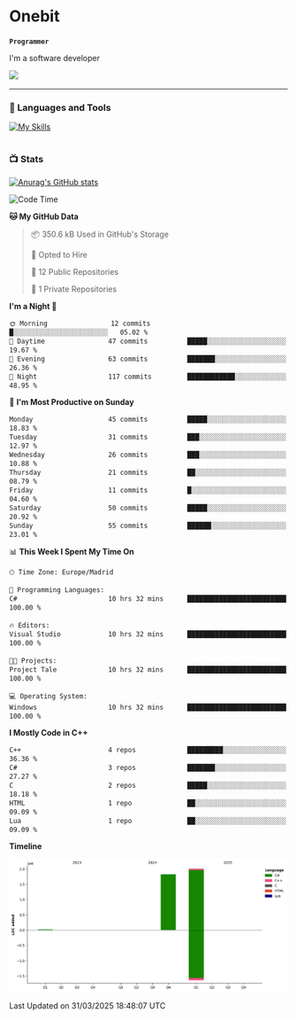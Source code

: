 # Onebit

**`Programmer`**

I'm a software developer

   ![](https://komarev.com/ghpvc/?username=onebit5&color=blueviolet)

---

### 🧰 Languages and Tools

[![My Skills](https://skillicons.dev/icons?i=cpp,c,cs,java,lua,unity,git,linux,github,discord,vscode,visualstudio)](https://skillicons.dev)
<br />

#

### 📺 Stats
[![Anurag's GitHub stats](https://github-readme-stats.vercel.app/api?username=onebit5&show_icons=true&theme=radical)](https://github.com/anuraghazra/github-readme-stats)                
<!--START_SECTION:waka-->
![Code Time](http://img.shields.io/badge/Code%20Time-210%20hrs%2059%20mins-blue)

**🐱 My GitHub Data** 

> 📦 350.6 kB Used in GitHub's Storage 
 > 
> 💼 Opted to Hire
 > 
> 📜 12 Public Repositories 
 > 
> 🔑 1 Private Repositories 
 > 
**I'm a Night 🦉** 

```text
🌞 Morning                12 commits          █░░░░░░░░░░░░░░░░░░░░░░░░   05.02 % 
🌆 Daytime                47 commits          █████░░░░░░░░░░░░░░░░░░░░   19.67 % 
🌃 Evening                63 commits          ███████░░░░░░░░░░░░░░░░░░   26.36 % 
🌙 Night                  117 commits         ████████████░░░░░░░░░░░░░   48.95 % 
```
📅 **I'm Most Productive on Sunday** 

```text
Monday                   45 commits          █████░░░░░░░░░░░░░░░░░░░░   18.83 % 
Tuesday                  31 commits          ███░░░░░░░░░░░░░░░░░░░░░░   12.97 % 
Wednesday                26 commits          ███░░░░░░░░░░░░░░░░░░░░░░   10.88 % 
Thursday                 21 commits          ██░░░░░░░░░░░░░░░░░░░░░░░   08.79 % 
Friday                   11 commits          █░░░░░░░░░░░░░░░░░░░░░░░░   04.60 % 
Saturday                 50 commits          █████░░░░░░░░░░░░░░░░░░░░   20.92 % 
Sunday                   55 commits          ██████░░░░░░░░░░░░░░░░░░░   23.01 % 
```


📊 **This Week I Spent My Time On** 

```text
🕑︎ Time Zone: Europe/Madrid

💬 Programming Languages: 
C#                       10 hrs 32 mins      █████████████████████████   100.00 % 

🔥 Editors: 
Visual Studio            10 hrs 32 mins      █████████████████████████   100.00 % 

🐱‍💻 Projects: 
Project Tale             10 hrs 32 mins      █████████████████████████   100.00 % 

💻 Operating System: 
Windows                  10 hrs 32 mins      █████████████████████████   100.00 % 
```

**I Mostly Code in C++** 

```text
C++                      4 repos             █████████░░░░░░░░░░░░░░░░   36.36 % 
C#                       3 repos             ███████░░░░░░░░░░░░░░░░░░   27.27 % 
C                        2 repos             █████░░░░░░░░░░░░░░░░░░░░   18.18 % 
HTML                     1 repo              ██░░░░░░░░░░░░░░░░░░░░░░░   09.09 % 
Lua                      1 repo              ██░░░░░░░░░░░░░░░░░░░░░░░   09.09 % 
```



**Timeline**

![Lines of Code chart](https://raw.githubusercontent.com/Onebit5/Onebit5/main/assets/bar_graph.png)


 Last Updated on 31/03/2025 18:48:07 UTC
<!--END_SECTION:waka-->
